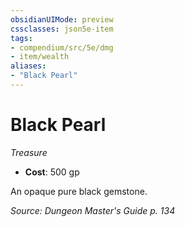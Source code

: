```yaml
---
obsidianUIMode: preview
cssclasses: json5e-item
tags:
- compendium/src/5e/dmg
- item/wealth
aliases: 
- "Black Pearl"
---
```

# Black Pearl
*Treasure*  

- **Cost**: 500 gp

An opaque pure black gemstone.

*Source: Dungeon Master's Guide p. 134*